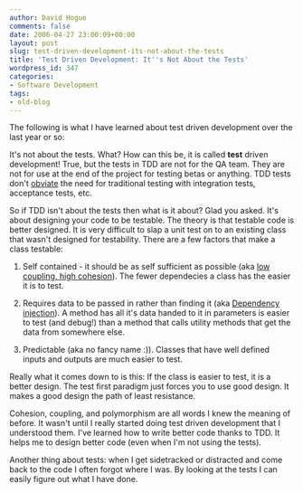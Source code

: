 ```yaml
---
author: David Hogue
comments: false
date: 2006-04-27 23:00:09+00:00
layout: post
slug: test-driven-development-its-not-about-the-tests
title: 'Test Driven Development: It''s Not About the Tests'
wordpress_id: 347
categories:
- Software Development
tags:
- old-blog
---
```


The following is what I have learned about test driven development over the last year or so:

It's not about the tests.  What? How can this be, it is called **test** driven development!  True, but the tests in TDD are not for the QA team.  They are not for use at the end of the project for testing betas or anything.  TDD tests don't [obviate](http://www.google.com/search?q=define%3A+obviate) the need for traditional testing with integration tests, acceptance tests, etc.

So if TDD isn't about the tests then what is it about?  Glad you asked.  It's about designing your code to be testable.  The theory is that testable code is better designed.  It is very difficult to slap a unit test on to an existing class that wasn't designed for testability.  There are a few factors that make a class testable: 




  1. Self contained - it should be as self sufficient as possible (aka [low coupling, high cohesion](http://www.ugolandini.net/AccoppiamentoCoesioneE.html)).  The fewer dependecies a class has the easier it is to test.


  2. Requires data to be passed in rather than finding it (aka [Dependency injection](http://www.martinfowler.com/articles/injection.html)).  A method has all it's data handed to it in parameters is easier to test (and debug!) than a method that calls utility methods that get the data from somewhere else.


  3. Predictable (aka no fancy name :)).  Classes that have well defined inputs and outputs are much easier to test.



Really what it comes down to is this: If the class is easier to test, it is a better design.  The test first paradigm just forces you to use good design.  It makes a good design the path of least resistance.

Cohesion, coupling, and polymorphism are all words I knew the meaning of before.  It wasn't until I really started doing test driven development that I understood them.  I've learned how to write better code thanks to TDD.  It helps me to design better code (even when I'm not using the tests).

Another thing about tests: when I get sidetracked or distracted and come back to the code I often forgot where I was.  By looking at the tests I can easily figure out what I have done.
